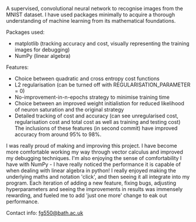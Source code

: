 A supervised, convolutional neural network to recognise images from the MNIST dataset. I have used packages minimally to acquire a thorough understanding of machine learning
from its mathematical  foundations.

Packages used: 
- matplotlib (tracking accuracy and cost, visually representing the training images for debugging)
- NumPy (linear algebra)

Features:
- Choice between quadratic and cross entropy cost functions
- L2 regularisation (can be turned off with REGULARISATION_PARAMETER = 0)
- No-improvement-in-n-epochs strategy to minimise training time
- Choice between an improved weight initialistion for reduced likelihood of neuron saturation and the original strategy
- Detailed tracking of cost and accuracy (can see unregularised cost, regularisation cost and total cost as well as training and testing cost)
The inclusions of these features (in second commit) have improved accuracy from around 95% to 98%.

I was really proud of making and improving this project. I have become more comfortable working my way through vector calculus and improved my debugging techniques. 
I'm also enjoying the sense of comfortability I have with NumPy - I have really noticed the performance it is capable of when dealing with linear algebra in python!
I really enjoyed making the underlying maths and notation 'click', and then seeing it all integrate into my program. Each iteration of adding a new feature, 
fixing bugs, adjusting hyperparameters and seeing the improvements in results was immensely rewarding, and fueled me to add 'just one more' change to eak out performance. 

Contact info:
fg550@bath.ac.uk
